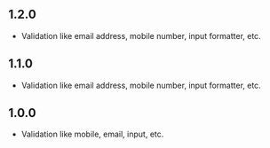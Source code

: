 ## 1.2.0

* Validation like email address, mobile number, input formatter, etc.

## 1.1.0

* Validation like email address, mobile number, input formatter, etc.

## 1.0.0

* Validation like mobile, email, input, etc.

